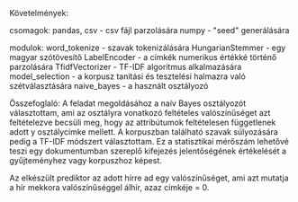 Követelmények:

csomagok:
pandas, csv - csv fájl parzolására
numpy - "seed" generálására

modulok:
word_tokenize - szavak tokenizálására
HungarianStemmer - egy magyar szótövesítő
LabelEncoder - a címkék numerikus értékké történő parzolására
TfidfVectorizer - TF-IDF algoritmus alkalmazására
model_selection - a korpusz tanítási és tesztelési halmazra való szétválasztására
naive_bayes - a használt osztályozó

Összefoglaló:
A feladat megoldásához a naív Bayes osztályozót választottam, ami az osztályra vonatkozó feltételes valószínűséget azt feltételezve becsüli meg,
hogy az attribútumok feltételesen függetlenek adott y osztálycímke mellett.
A korpuszban található szavak súlyozására pedig a TF-IDF módszert választottam. 
Ez a statisztikai mérőszám lehetővé teszi egy dokumentumban szereplő kifejezés jelentőségének értékelését a gyűjteményhez vagy korpuszhoz képest.

Az elkészült prediktor az adott hírre ad egy valószínűséget, ami azt mutatja a hír mekkora valószínűséggel álhír, azaz címkéje = 0.